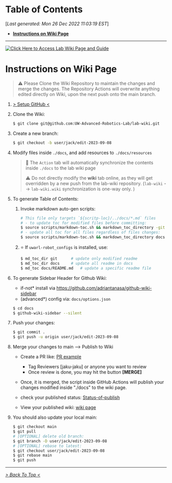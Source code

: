 <toc>

# Table of Contents
[*Last generated: Mon 26 Dec 2022 11:03:19 EST*]
- [**Instructions on Wiki Page**](#Instructions-on-Wiki-Page)

---
</toc>
<a href="https://github.com/UW-Advanced-Robotics-Lab/lab-wiki/wiki" target="_blank"><img src="https://github.com/UW-Advanced-Robotics-Lab/lab-wiki/blob/main/docs/resources/button.png" alt="Click Here to Access Lab Wiki Page and Guide"/></a>



# Instructions on Wiki Page

> :warning: Please Clone the Wiki Repository to maintain the changes and merge the changes. The Repository Actions will overwrite anything edited directly on Wiki, upon the next push onto the main branch.

1. [> Setup GitHub <](https://github.com/UW-Advanced-Robotics-Lab/lab-wiki/wiki/Waterloo-Steel%3APlatform-Workstation-Setup#133-ssh-keys--github)

2. Clone the Wiki: 

   ```bash
   $ git clone git@github.com:UW-Advanced-Robotics-Lab/lab-wiki.git
   ```

3. Create a new branch:

   ```bash
   $ git checkout -b user/jack/edit-2023-09-08
   ```

4. Modify files inside `./docs`, and add resources to `./docs/resources`

   > :notebook: The `Action` tab will automatically synchronize the contents inside `./docs` to the lab wiki page
   >
   > :warning: Do not directly modify the **wiki** tab online, as they will get overridden by a new push from the lab-wiki repository. (`lab-wiki` --> `lab-wiki.wiki` synchronization is one-way only. )

5. To generate Table of Contents:

   1. Invoke markdown auto-gen scripts:

      ```bash
      # This file only targets `${scritp-loc}/../docs/*.md` files
      # - to update toc for modified files before committing:
      $ source scripts/markdown-toc.sh && markdown_toc_directory -git
      # - update all toc for all files regardless of files changes:
      $ source scripts/markdown-toc.sh && markdown_toc_directory docs
      ```
      
   1. ⭐ If `uwarl-robot_configs` is installed, use:

      ```bash
      $ md_toc_dir git  	# update only modified readme
      $ md_toc_dir docs 	# update all readme in docs
      $ md_toc docs/README.md	# update a specific readme file
      ```

6. To generate Sidebar Header for Github Wiki:

   - if-not* install via https://github.com/adriantanasa/github-wiki-sidebar
   - (advanced*) config via: `docs/options.json` 

   ```bash
   $ cd docs
   $ github-wiki-sidebar --silent
   ```

7. Push your changes:

   ```bash
   $ git commit .
   $ git push -u origin user/jack/edit-2023-09-08
   ```

8. Merge your changes to main --> Publish to Wiki

   - Create a PR like: [PR example](https://github.com/UW-Advanced-Robotics-Lab/lab-wiki/pull/3)
     - Tag Reviewers [jaku-jaku] or anyone you want to review
     - Once review is done, you may hit the button **[MERGE]**

   - Once, it is merged, the script inside GitHub Actions will publish your changes modified inside "./docs" to the wiki page.
   - check your published status: [Status-of-publish](https://github.com/UW-Advanced-Robotics-Lab/lab-wiki/actions) 
   - View your published wiki: [wiki page](https://github.com/UW-Advanced-Robotics-Lab/lab-wiki/wiki)

9. You should also update your local main:

   ```bash
   $ git checkout main
   $ git pull
   # [OPTIONAL] delete old branch:
   $ git branch -D user/jack/edit-2023-09-08
   # [OPTIONAL] rebase to latest:
   $ git checkout user/jack/edit-2023-09-08
   $ git rebase main
   $ git push 
   ```

   

<eof>

---
[*> Back To Top <*](#Table-of-Contents)
</eof>